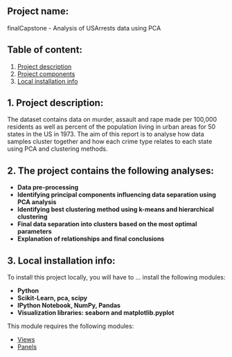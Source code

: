 ## Project name: 
finalCapstone - Analysis of USArrests data using PCA

## Table of content:
1. [ Project description ](#description)
2. [ Project components ](#components)
3. [ Local installation info ](#installation)

<a name="description"></a>
## 1. Project description:
The dataset contains data on murder, assault and rape made per 100,000 residents as well as percent of the population living in urban areas for 50 states in the US in 1973. The aim of this report is to analyse how data samples cluster together and how each crime type relates to each state using PCA and clustering methods. 

<a name="components"></a>
## 2. The project contains the following analyses: 
* **Data pre-processing** 
* **Identifying principal components influencing data separation using PCA analysis**
* **Identifying best clustering method using k-means and hierarchical clustering**
* **Final data separation into clusters based on the most optimal parameters**
* **Explanation of relationships and final conclusions**  

<a name="installation"></a>
## 3. Local installation info: 
To install this project locally, you will have to ... install the following modules:
* **Python** 
* **Scikit-Learn, pca, scipy**
* **IPython Notebook, NumPy, Pandas**
* **Visualization libraries: seaborn and matplotlib.pyplot** 

This module requires the following modules:

- [Views](https://www.drupal.org/project/views)
- [Panels](https://www.drupal.org/project/panels)
